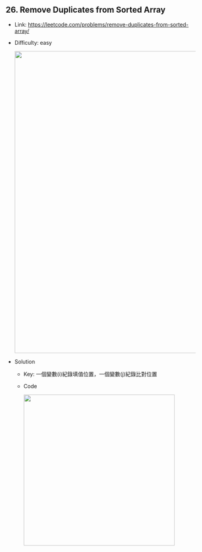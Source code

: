 ## 26. Remove Duplicates from Sorted Array

* Link: https://leetcode.com/problems/remove-duplicates-from-sorted-array/
* Difficulty: easy

  <img src="https://user-images.githubusercontent.com/29893605/150507660-972856b2-3400-4931-b902-9b519f1ed59c.png" width="800" />
  
* Solution  
  * Key: 一個變數(i)紀錄填值位置，一個變數(j)紀錄比對位置
  * Code 

    <img src="https://user-images.githubusercontent.com/29893605/150508219-1981da69-7b0b-44a2-8410-382b71366abc.png" width="400" />

